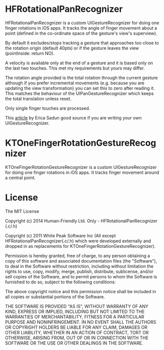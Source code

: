 HFRotationalPanRecognizer
============================

HFRotationalPanRecognizer is a custom UIGestureRecognizer for doing one finger rotations in iOS apps. It tracks the angle of finger movement about a point (defined in the co-ordinate space of the gesture's view's superview). 

By default it excludes/stops tracking a gesture that approaches too close to the rotation origin (default 40pts) or if the gesture leaves the view (pointInside: return NO). 

A velocity is available only at the end of a gesture and it is based only on the last two touches. This met my requirements but yours may differ.  

The rotation angle provided is the total rotation through the current gesture although if you prefer incremental movements (e.g. because you are updating the view transformation) you can set this to zero after reading it. This matches the behaviour of the UIPanGestureRecognizer which keeps the total translation unless reset.

Only single finger touches are processed.

This [article](https://www.informit.com/articles/article.aspx?p=1998968&seqNum=12) by Erica Sadun good source if you are writing your own UIGestureRecognizer.


KTOneFingerRotationGestureRecognizer
====================================

KTOneFingerRotationGestureRecognizer is a custom UIGestureRecognizer for doing one finger rotations in iOS apps. It tracks finger movement around a central point.


License
=======

The MIT License

Copyright (c) 2014 Human-Friendly Ltd. Only - HFRotationalPanRecognizer (.c/.h)

Copyright (c) 2011 White Peak Software Inc (All except 
HFRotationalPanRecognizer(.c/.h) which were developed externally and dropped
in as replacements for KTOneFingerRotationGestureRecognizer).

Permission is hereby granted, free of charge, to any person obtaining a copy
of this software and associated documentation files (the "Software"), to deal
in the Software without restriction, including without limitation the rights
to use, copy, modify, merge, publish, distribute, sublicense, and/or sell
copies of the Software, and to permit persons to whom the Software is
furnished to do so, subject to the following conditions:

The above copyright notice and this permission notice shall be included in
all copies or substantial portions of the Software.

THE SOFTWARE IS PROVIDED "AS IS", WITHOUT WARRANTY OF ANY KIND, EXPRESS OR
IMPLIED, INCLUDING BUT NOT LIMITED TO THE WARRANTIES OF MERCHANTABILITY,
FITNESS FOR A PARTICULAR PURPOSE AND NONINFRINGEMENT. IN NO EVENT SHALL THE
AUTHORS OR COPYRIGHT HOLDERS BE LIABLE FOR ANY CLAIM, DAMAGES OR OTHER
LIABILITY, WHETHER IN AN ACTION OF CONTRACT, TORT OR OTHERWISE, ARISING FROM,
OUT OF OR IN CONNECTION WITH THE SOFTWARE OR THE USE OR OTHER DEALINGS IN
THE SOFTWARE.